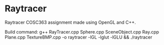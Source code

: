 # Raytracer
Raytracer COSC363 assignment made using OpenGL and C++.

Build command:
g++ RayTracer.cpp Sphere.cpp SceneObject.cpp Ray.cpp Plane.cpp TextureBMP.cpp -o raytracer -lGL -lglut -lGLU && ./raytracer
